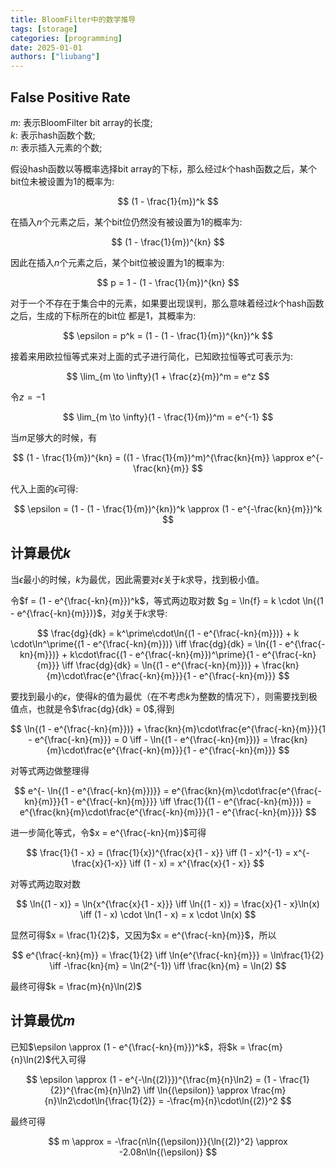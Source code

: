 ```yaml
---
title: BloomFilter中的数学推导
tags: [storage]
categories: [programming]
date: 2025-01-01
authors: ["liubang"]
---
```


## False Positive Rate

$m$: 表示BloomFilter bit array的长度;  
$k$: 表示hash函数个数;  
$n$: 表示插入元素的个数;

假设hash函数以等概率选择bit array的下标，那么经过$k$个hash函数之后，某个bit位未被设置为1的概率为:

$$
(1 - \frac{1}{m})^k
$$

在插入$n$个元素之后，某个bit位仍然没有被设置为1的概率为:

$$
(1 - \frac{1}{m})^{kn}
$$

因此在插入$n$个元素之后，某个bit位被设置为1的概率为:

$$
p = 1 - (1 - \frac{1}{m})^{kn}
$$

对于一个不存在于集合中的元素，如果要出现误判，那么意味着经过$k$个hash函数之后，生成的下标所在的bit位
都是1，其概率为:

$$
\epsilon = p^k = (1 - (1 - \frac{1}{m})^{kn})^k
$$

接着来用欧拉恒等式来对上面的式子进行简化，已知欧拉恒等式可表示为:

$$
\lim_{m \to \infty}(1 + \frac{z}{m})^m = e^z
$$

令$z = -1$

$$
\lim_{m \to \infty}(1 - \frac{1}{m})^m = e^{-1}
$$

当$m$足够大的时候，有

$$
(1 - \frac{1}{m})^{kn} = ((1 - \frac{1}{m})^m)^{\frac{kn}{m}} \approx e^{-\frac{kn}{m}}
$$

代入上面的$\epsilon$可得:

$$
\epsilon = (1 - (1 - \frac{1}{m})^{kn})^k \approx (1 - e^{-\frac{kn}{m}})^k
$$

## 计算最优$k$

当$\epsilon$最小的时候，$k$为最优，因此需要对$\epsilon$关于$k$求导，找到极小值。

令$f = (1 - e^{\frac{-kn}{m}})^k$，等式两边取对数 $g = \ln{f} = k \cdot \ln{(1 - e^{\frac{-kn}{m}})}$，对$g$关于$k$求导:

$$
\frac{dg}{dk} = k^\prime\cdot\ln{(1 - e^{\frac{-kn}{m}})} + k \cdot\ln^\prime{(1 - e^{\frac{-kn}{m}})} \iff \frac{dg}{dk} = \ln{(1 - e^{\frac{-kn}{m}})} + k\cdot\frac{(1 - e^{\frac{-kn}{m}})^\prime}{1 - e^{\frac{-kn}{m}}} \iff \frac{dg}{dk} = \ln{(1 - e^{\frac{-kn}{m}})} + \frac{kn}{m}\cdot\frac{e^{\frac{-kn}{m}}}{1 - e^{\frac{-kn}{m}}}
$$

要找到最小的$\epsilon$，使得$k$的值为最优（在不考虑$k$为整数的情况下），则需要找到极值点，也就是令$\frac{dg}{dk} = 0$,得到

$$
\ln{(1 - e^{\frac{-kn}{m}})} + \frac{kn}{m}\cdot\frac{e^{\frac{-kn}{m}}}{1 - e^{\frac{-kn}{m}}} = 0 \iff - \ln{(1 - e^{\frac{-kn}{m}})}  = \frac{kn}{m}\cdot\frac{e^{\frac{-kn}{m}}}{1 - e^{\frac{-kn}{m}}}
$$

对等式两边做整理得

$$
e^{- \ln{(1 - e^{\frac{-kn}{m}})}} = e^{\frac{kn}{m}\cdot\frac{e^{\frac{-kn}{m}}}{1 - e^{\frac{-kn}{m}}}} \iff \frac{1}{(1 - e^{\frac{-kn}{m}})} = e^{\frac{kn}{m}\cdot\frac{e^{\frac{-kn}{m}}}{1 - e^{\frac{-kn}{m}}}}
$$

进一步简化等式，令$x = e^{\frac{-kn}{m}}$可得

$$
\frac{1}{1 - x} = (\frac{1}{x})^{\frac{x}{1 - x}} \iff (1 - x)^{-1} = x^{-\frac{x}{1-x}} \iff (1 - x) = x^{\frac{x}{1 - x}}
$$

对等式两边取对数

$$
\ln{(1 - x)} = \ln{x^{\frac{x}{1 - x}}} \iff \ln{(1 - x)} = \frac{x}{1 - x}\ln(x) \iff (1 - x) \cdot \ln(1 - x) = x \cdot \ln(x)
$$

显然可得$x = \frac{1}{2}$，又因为$x = e^{\frac{-kn}{m}}$，所以

$$
e^{\frac{-kn}{m}} = \frac{1}{2} \iff \ln{e^{\frac{-kn}{m}}} = \ln\frac{1}{2} \iff -\frac{kn}{m} = \ln(2^{-1}) \iff \frac{kn}{m} = \ln(2)
$$

最终可得$k = \frac{m}{n}\ln(2)$

## 计算最优$m$

已知$\epsilon \approx (1 - e^{\frac{-kn}{m}})^k$，将$k = \frac{m}{n}\ln(2)$代入可得 

$$
\epsilon \approx (1 - e^{-\ln{(2)}})^{\frac{m}{n}\ln2} = (1 - \frac{1}{2})^{\frac{m}{n}\ln2} \iff \ln{(\epsilon)} \approx \frac{m}{n}\ln2\cdot\ln{\frac{1}{2}} = -\frac{m}{n}\cdot\ln{(2)}^2
$$

最终可得 

$$
m \approx = -\frac{n\ln{(\epsilon)}}{\ln{(2)}^2} \approx -2.08n\ln{(\epsilon)}
$$
